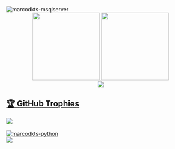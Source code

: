 <img align="center" alt="marcodkts-msqlserver"  src="https://komarev.com/ghpvc/?username=marcodkts&style=flat-square">
<div align="center">
  <a href="https://github.com/marcodkts">
  <img height="180em" src="https://github-readme-stats.vercel.app/api?username=marcodkts&show_icons=true&theme=dracula&include_all_commits=true&count_private=true&cache_seconds=1800"/>
  <img height="180em" src="https://github-readme-stats.vercel.app/api/top-langs/?username=marcodkts&layout=compact&langs_count=7&theme=dracula&cache_seconds=1800"/>

</div>
  <div align="center">
  <img src="https://github-readme-streak-stats.herokuapp.com/?user=marcodkts&theme=dark">
  </div>
  <h2>🏆 GitHub Trophies</h2>
<img src="https://github-profile-trophy.vercel.app/?username=marcodkts&theme=nord&column=7" >

<div style="display: inline_block"><br>
  <img align="center" alt="marcodkts-python"  src="https://img.shields.io/badge/Python-14354C?style=for-the-badge&logo=python&logoColor=white">
</div>
  <img align="center" src="https://github.com/marcodkts/marcodkts/blob/output/github-contribution-grid-snake.gif">
